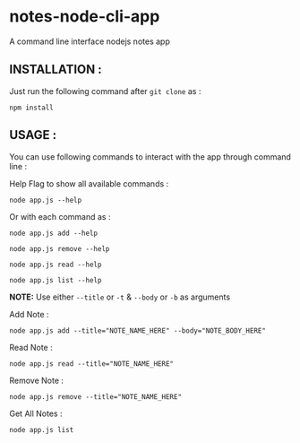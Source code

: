 # notes-node-cli-app
A command line interface nodejs notes app

## INSTALLATION : 

Just run the following command after `git clone` as : 

    npm install

## USAGE :

You can use following commands to interact with the app through command line : 

Help Flag to show all available commands :

    node app.js --help

Or with each command as : 

    node app.js add --help

    node app.js remove --help

    node app.js read --help

    node app.js list --help
    
**NOTE:** Use either `--title` or `-t` & `--body` or `-b` as arguments

Add Note : 

    node app.js add --title="NOTE_NAME_HERE" --body="NOTE_BODY_HERE"
    
Read Note : 

    node app.js read --title="NOTE_NAME_HERE"
    
Remove Note :

    node app.js remove --title="NOTE_NAME_HERE"
    
Get All Notes :

    node app.js list
    
    

